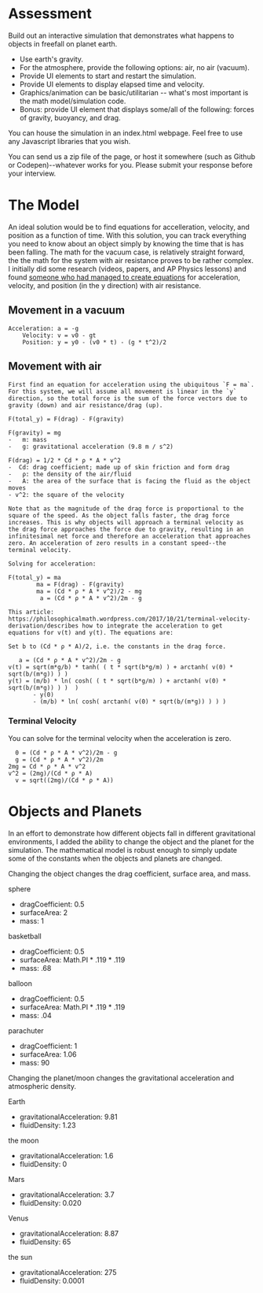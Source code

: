 # Assessment
Build out an interactive simulation that demonstrates what happens to objects in freefall on
planet earth.
- Use earth's gravity.
- For the atmosphere, provide the following options: air, no air (vacuum).
- Provide UI elements to start and restart the simulation.
- Provide UI elements to display elapsed time and velocity.
- Graphics/animation can be basic/utilitarian -- what's most important is the math
model/simulation code.
- Bonus: provide UI element that displays some/all of the following: forces of gravity,
buoyancy, and drag.

You can house the simulation in an index.html webpage. Feel free to use any Javascript
libraries that you wish.

You can send us a zip file of the page, or host it somewhere (such as Github or
Codepen)--whatever works for you. Please submit your response before your interview.

###

# The Model

An ideal solution would be to find equations for accelleration, velocity, and position as a function of time. With this solution, you can track everything you need to know about an object simply by knowing the time that is has been falling. The math for the vacuum case, is relatively straight forward, the the math for the system with air resistance proves to be rather complex. I initially did some research (videos, papers, and AP Physics lessons) and found [someone who had managed to create equations](https://philosophicalmath.wordpress.com/2017/10/21/terminal-velocity-derivation/) for acceleration, velocity, and position (in the y direction) with air resistance.


## Movement in a vacuum

```
Acceleration: a = -g
    Velocity: v = v0 - gt 
    Position: y = y0 - (v0 * t) - (g * t^2)/2
```

## Movement with air

```
First find an equation for acceleration using the ubiquitous `F = ma`. For this system, we will assume all movement is linear in the `y` direction, so the total force is the sum of the force vectors due to gravity (down) and air resistance/drag (up). 

F(total_y) = F(drag) - F(gravity)

F(gravity) = mg
-   m: mass
-   g: gravitational acceleration (9.8 m / s^2)

F(drag) = 1/2 * Cd * ρ * A * v^2
-  Cd: drag coefficient; made up of skin friction and form drag
-   ρ: the density of the air/fluid 
-   A: the area of the surface that is facing the fluid as the object moves
- v^2: the square of the velocity

Note that as the magnitude of the drag force is proportional to the square of the speed. As the object falls faster, the drag force increases. This is why objects will approach a terminal velocity as the drag force approaches the force due to gravity, resulting in an infinitesimal net force and therefore an acceleration that approaches zero. An acceleration of zero results in a constant speed--the terminal velocity.

Solving for acceleration:

F(total_y) = ma
        ma = F(drag) - F(gravity)
        ma = (Cd * ρ * A * v^2)/2 - mg
         a = (Cd * ρ * A * v^2)/2m - g

This article: https://philosophicalmath.wordpress.com/2017/10/21/terminal-velocity-derivation/describes how to integrate the acceleration to get equations for v(t) and y(t). The equations are:

Set b to (Cd * ρ * A)/2, i.e. the constants in the drag force. 

   a = (Cd * ρ * A * v^2)/2m - g
v(t) = sqrt(m*g/b) * tanh( ( t * sqrt(b*g/m) ) + arctanh( v(0) * sqrt(b/(m*g)) ) )
y(t) = (m/b) * ln( cosh( ( t * sqrt(b*g/m) ) + arctanh( v(0) * sqrt(b/(m*g)) ) )  ) 
       - y(0) 
       - (m/b) * ln( cosh( arctanh( v(0) * sqrt(b/(m*g)) ) ) )
```

### Terminal Velocity

You can solve for the terminal velocity when the acceleration is zero. 

```
  0 = (Cd * ρ * A * v^2)/2m - g
  g = (Cd * ρ * A * v^2)/2m
2mg = Cd * ρ * A * v^2
v^2 = (2mg)/(Cd * ρ * A)
  v = sqrt((2mg)/(Cd * ρ * A))
```

###

# Objects and Planets

In an effort to demonstrate how different objects fall in different gravitational environments, I added the ability to change the object and the planet for the simulation. The mathematical model is robust enough to simply update some of the constants when the objects and planets are changed. 

Changing the object changes the drag coefficient, surface area, and mass. 

sphere
- dragCoefficient: 0.5
- surfaceArea: 2
- mass: 1

basketball
- dragCoefficient: 0.5
- surfaceArea: Math.PI * .119 * .119
- mass: .68

balloon
- dragCoefficient: 0.5
- surfaceArea: Math.PI * .119 * .119
- mass: .04

parachuter
- dragCoefficient: 1
- surfaceArea: 1.06 
- mass: 90

Changing the planet/moon changes the gravitational acceleration and atmospheric density.

Earth
- gravitationalAcceleration: 9.81
- fluidDensity: 1.23

the moon
- gravitationalAcceleration: 1.6
- fluidDensity: 0

Mars
- gravitationalAcceleration: 3.7
- fluidDensity: 0.020

Venus
- gravitationalAcceleration: 8.87
- fluidDensity: 65

the sun
- gravitationalAcceleration: 275
- fluidDensity: 0.0001